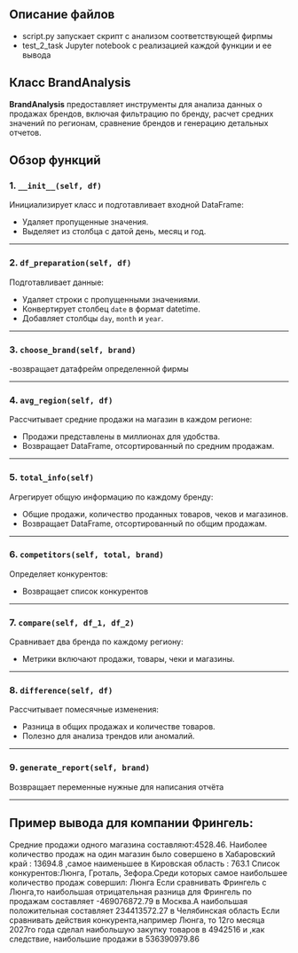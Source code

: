 ## Описание файлов
- script.py запускает скрипт с анализом соответствующей фирпмы
- test_2_task Jupyter notebook с реализацией каждой функции и ее вывода
## Класс BrandAnalysis

**BrandAnalysis** предоставляет инструменты для анализа данных о продажах брендов, включая фильтрацию по бренду, расчет средних значений по регионам, сравнение брендов и генерацию детальных отчетов.

## Обзор функций

### 1. `__init__(self, df)`
Инициализирует класс и подготавливает входной DataFrame:
- Удаляет пропущенные значения.
- Выделяет из столбца с датой день, месяц и год.

---

### 2. `df_preparation(self, df)`
Подготавливает данные:
- Удаляет строки с пропущенными значениями.
- Конвертирует столбец `date` в формат datetime.
- Добавляет столбцы `day`, `month` и `year`.

---

### 3. `choose_brand(self, brand)`
-возвращает датафрейм определенной фирмы

---

### 4. `avg_region(self, df)`
Рассчитывает средние продажи на магазин в каждом регионе:
- Продажи представлены в миллионах для удобства.
- Возвращает DataFrame, отсортированный по средним продажам.

---

### 5. `total_info(self)`
Агрегирует общую информацию по каждому бренду:
- Общие продажи, количество проданных товаров, чеков и магазинов.
- Возвращает DataFrame, отсортированный по общим продажам.

---

### 6. `competitors(self, total, brand)`
Определяет конкурентов:
- Возвращает список конкурентов

---

### 7. `compare(self, df_1, df_2)`
Сравнивает два бренда по каждому региону:
- Метрики включают продажи, товары, чеки и магазины.

---

### 8. `difference(self, df)`
Рассчитывает помесячные изменения:
- Разница в общих продажах и количестве товаров.
- Полезно для анализа трендов или аномалий.

---

### 9. `generate_report(self, brand)`
Возвращает переменные нужные для написания отчёта

---

## Пример вывода для компании Фрингель:
Средние продажи одного магазина составляют:4528.46.
Наиболее количество продаж на один магазин было совершено в Хабаровский край : 13694.8 ,самое наименьшее в Кировская область : 763.1
Список конкурентов:Люнга, Гроталь, Зефора.Среди которых самое наибольшее количество продаж совершил: Люнга
Если сравнивать Фрингель с Люнга,то наибольшая отрицательная разница для Фрингель по продажам составляет -469076872.79 в  Москва.А наибольшая положительная составляет 234413572.27 в  Челябинская область
Если сравнивать действия конкурента,например Люнга, то 12го месяца 2027го года сделал наибольшую закупку товаров в 4942516 и ,как следствие, наибольшие продажи в 536390979.86
